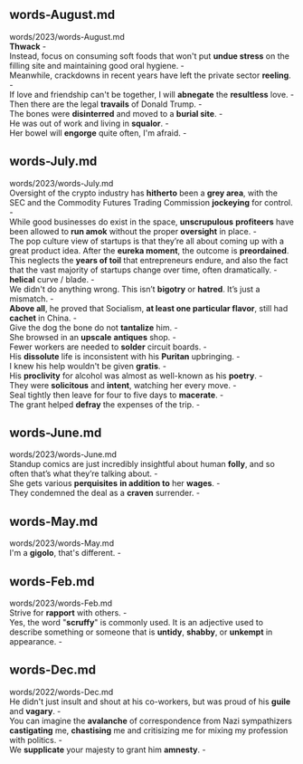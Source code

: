 ## words-August.md ##  
words/2023/words-August.md  
**Thwack** -  
Instead, focus on consuming soft foods that won't put **undue stress** on the filling site and maintaining good oral hygiene. -  
Meanwhile, crackdowns in recent years have left the private sector **reeling**. -  
If love and friendship can't be together, I will **abnegate** the **resultless** love. -  
Then there are the legal **travails** of Donald Trump. -  
The bones were **disinterred** and moved to a **burial site**. -  
He was out of work and living in **squalor**. -  
Her bowel will **engorge** quite often, I'm afraid. -  

## words-July.md ##  
words/2023/words-July.md  
Oversight of the crypto industry has **hitherto** been a **grey area**, with the SEC and the Commodity Futures Trading Commission **jockeying** for control. -  
While good businesses do exist in the space, **unscrupulous** **profiteers** have been allowed to **run amok** without the proper **oversight** in place. -  
The pop culture view of startups is that they’re all about coming up with a great product idea. After the **eureka moment**, the outcome is **preordained**. This neglects the **years of toil** that entrepreneurs endure, and also the fact that the vast majority of startups change over time, often dramatically. -  
**helical** curve /  blade. -  
We didn't do anything wrong. This isn’t **bigotry** or **hatred**. It’s just a mismatch. -  
**Above all**, he proved that Socialism, **at least one particular flavor**, still had **cachet** in China. -  
Give the dog the bone do not **tantalize** him. -  
She browsed in an **upscale** **antiques** shop. -  
Fewer workers are needed to **solder** circuit boards. -  
His **dissolute** life is inconsistent with his **Puritan** upbringing. -  
I knew his help wouldn't be given **gratis**. -  
His **proclivity** for alcohol was almost as well-known as his **poetry**. -  
They were **solicitous** and **intent**, watching her every move.  -  
Seal tightly then leave for four to five days to **macerate**. -  
The grant helped **defray** the expenses of the trip. -  

## words-June.md ##  
words/2023/words-June.md  
Standup comics are just incredibly insightful about human **folly**, and so often that’s what they’re talking about. -  
She gets various **perquisites** **in addition to** her **wages**. -  
They condemned the deal as a **craven** surrender. -  

## words-May.md ##  
words/2023/words-May.md  
I'm a **gigolo**, that's different. -  

## words-Feb.md ##  
words/2023/words-Feb.md  
Strive for **rapport** with others. -  
Yes, the word "**scruffy**" is commonly used. It is an adjective used to describe something or someone that is **untidy**, **shabby**, or **unkempt** in appearance. -  

## words-Dec.md ##  
words/2022/words-Dec.md  
He didn't just insult and shout at his co-workers, but was proud of his **guile** and **vagary**. -  
You can imagine the **avalanche** of correspondence from Nazi sympathizers **castigating** me, **chastising** me and critisizing me for mixing my profession with politics. -  
We **supplicate** your majesty to grant him **amnesty**. -  
